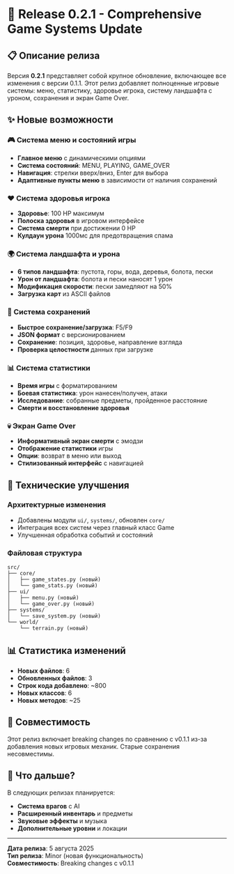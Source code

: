 # 🚀 Release 0.2.1 - Comprehensive Game Systems Update

## 📋 Описание релиза

Версия **0.2.1** представляет собой крупное обновление, включающее все изменения с версии 0.1.1. Этот релиз добавляет полноценные игровые системы: меню, статистику, здоровье игрока, систему ландшафта с уроном, сохранения и экран Game Over.

## ✨ Новые возможности

### 🎮 Система меню и состояний игры
- **Главное меню** с динамическими опциями
- **Система состояний**: MENU, PLAYING, GAME_OVER
- **Навигация**: стрелки вверх/вниз, Enter для выбора
- **Адаптивные пункты меню** в зависимости от наличия сохранений

### ❤️ Система здоровья игрока
- **Здоровье**: 100 HP максимум
- **Полоска здоровья** в игровом интерфейсе
- **Система смерти** при достижении 0 HP
- **Кулдаун урона** 1000мс для предотвращения спама

### 🌍 Система ландшафта и урона
- **6 типов ландшафта**: пустота, горы, вода, деревья, болота, пески
- **Урон от ландшафта**: болота и пески наносят 1 урон
- **Модификация скорости**: пески замедляют на 50%
- **Загрузка карт** из ASCII файлов

### 💾 Система сохранений
- **Быстрое сохранение/загрузка**: F5/F9
- **JSON формат** с версионированием
- **Сохранение**: позиция, здоровье, направление взгляда
- **Проверка целостности** данных при загрузке

### 📊 Система статистики
- **Время игры** с форматированием
- **Боевая статистика**: урон нанесен/получен, атаки
- **Исследование**: собранные предметы, пройденное расстояние
- **Смерти и восстановление здоровья**

### 💀 Экран Game Over
- **Информативный экран смерти** с эмодзи
- **Отображение статистики** игры
- **Опции**: возврат в меню или выход
- **Стилизованный интерфейс** с навигацией

## 🔧 Технические улучшения

### Архитектурные изменения
- Добавлены модули `ui/`, `systems/`, обновлен `core/`
- Интеграция всех систем через главный класс Game
- Улучшенная обработка событий и состояний

### Файловая структура
```
src/
├── core/
│   ├── game_states.py (новый)
│   └── game_stats.py (новый)
├── ui/
│   ├── menu.py (новый)
│   └── game_over.py (новый)
├── systems/
│   └── save_system.py (новый)
└── world/
    └── terrain.py (новый)
```

## 📊 Статистика изменений

- **Новых файлов**: 6
- **Обновленных файлов**: 3
- **Строк кода добавлено**: ~800
- **Новых классов**: 6
- **Новых методов**: ~25

## 🚀 Совместимость

Этот релиз включает breaking changes по сравнению с v0.1.1 из-за добавления новых игровых механик. Старые сохранения несовместимы.

## 🎯 Что дальше?

В следующих релизах планируется:
- **Система врагов** с AI
- **Расширенный инвентарь** и предметы
- **Звуковые эффекты** и музыка
- **Дополнительные уровни** и локации

---

**Дата релиза**: 5 августа 2025  
**Тип релиза**: Minor (новая функциональность)  
**Совместимость**: Breaking changes с v0.1.1